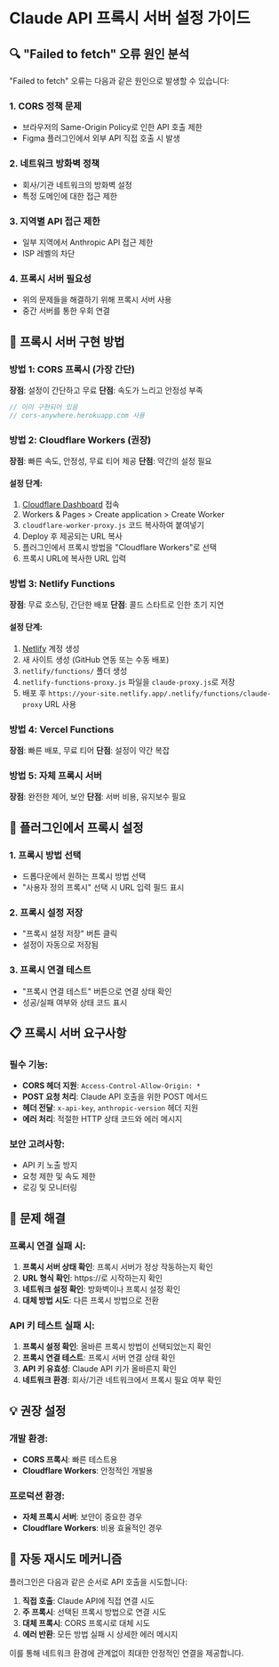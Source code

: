 # Claude API 프록시 서버 설정 가이드

## 🔍 "Failed to fetch" 오류 원인 분석

"Failed to fetch" 오류는 다음과 같은 원인으로 발생할 수 있습니다:

### 1. **CORS 정책 문제**
- 브라우저의 Same-Origin Policy로 인한 API 호출 제한
- Figma 플러그인에서 외부 API 직접 호출 시 발생

### 2. **네트워크 방화벽 정책**
- 회사/기관 네트워크의 방화벽 설정
- 특정 도메인에 대한 접근 제한

### 3. **지역별 API 접근 제한**
- 일부 지역에서 Anthropic API 접근 제한
- ISP 레벨의 차단

### 4. **프록시 서버 필요성**
- 위의 문제들을 해결하기 위해 프록시 서버 사용
- 중간 서버를 통한 우회 연결

## 🚀 프록시 서버 구현 방법

### 방법 1: CORS 프록시 (가장 간단)

**장점**: 설정이 간단하고 무료
**단점**: 속도가 느리고 안정성 부족

```javascript
// 이미 구현되어 있음
// cors-anywhere.herokuapp.com 사용
```

### 방법 2: Cloudflare Workers (권장)

**장점**: 빠른 속도, 안정성, 무료 티어 제공
**단점**: 약간의 설정 필요

#### 설정 단계:
1. [Cloudflare Dashboard](https://dash.cloudflare.com/) 접속
2. Workers & Pages > Create application > Create Worker
3. `cloudflare-worker-proxy.js` 코드 복사하여 붙여넣기
4. Deploy 후 제공되는 URL 복사
5. 플러그인에서 프록시 방법을 "Cloudflare Workers"로 선택
6. 프록시 URL에 복사한 URL 입력

### 방법 3: Netlify Functions

**장점**: 무료 호스팅, 간단한 배포
**단점**: 콜드 스타트로 인한 초기 지연

#### 설정 단계:
1. [Netlify](https://netlify.com/) 계정 생성
2. 새 사이트 생성 (GitHub 연동 또는 수동 배포)
3. `netlify/functions/` 폴더 생성
4. `netlify-functions-proxy.js` 파일을 `claude-proxy.js`로 저장
5. 배포 후 `https://your-site.netlify.app/.netlify/functions/claude-proxy` URL 사용

### 방법 4: Vercel Functions

**장점**: 빠른 배포, 무료 티어
**단점**: 설정이 약간 복잡

### 방법 5: 자체 프록시 서버

**장점**: 완전한 제어, 보안
**단점**: 서버 비용, 유지보수 필요

## 🔧 플러그인에서 프록시 설정

### 1. 프록시 방법 선택
- 드롭다운에서 원하는 프록시 방법 선택
- "사용자 정의 프록시" 선택 시 URL 입력 필드 표시

### 2. 프록시 설정 저장
- "프록시 설정 저장" 버튼 클릭
- 설정이 자동으로 저장됨

### 3. 프록시 연결 테스트
- "프록시 연결 테스트" 버튼으로 연결 상태 확인
- 성공/실패 여부와 상태 코드 표시

## 📋 프록시 서버 요구사항

### 필수 기능:
- **CORS 헤더 지원**: `Access-Control-Allow-Origin: *`
- **POST 요청 처리**: Claude API 호출을 위한 POST 메서드
- **헤더 전달**: `x-api-key`, `anthropic-version` 헤더 지원
- **에러 처리**: 적절한 HTTP 상태 코드와 에러 메시지

### 보안 고려사항:
- API 키 노출 방지
- 요청 제한 및 속도 제한
- 로깅 및 모니터링

## 🚨 문제 해결

### 프록시 연결 실패 시:
1. **프록시 서버 상태 확인**: 프록시 서버가 정상 작동하는지 확인
2. **URL 형식 확인**: https://로 시작하는지 확인
3. **네트워크 설정 확인**: 방화벽이나 프록시 설정 확인
4. **대체 방법 시도**: 다른 프록시 방법으로 전환

### API 키 테스트 실패 시:
1. **프록시 설정 확인**: 올바른 프록시 방법이 선택되었는지 확인
2. **프록시 연결 테스트**: 프록시 서버 연결 상태 확인
3. **API 키 유효성**: Claude API 키가 올바른지 확인
4. **네트워크 환경**: 회사/기관 네트워크에서 프록시 필요 여부 확인

## 💡 권장 설정

### 개발 환경:
- **CORS 프록시**: 빠른 테스트용
- **Cloudflare Workers**: 안정적인 개발용

### 프로덕션 환경:
- **자체 프록시 서버**: 보안이 중요한 경우
- **Cloudflare Workers**: 비용 효율적인 경우

## 🔄 자동 재시도 메커니즘

플러그인은 다음과 같은 순서로 API 호출을 시도합니다:

1. **직접 호출**: Claude API에 직접 연결 시도
2. **주 프록시**: 선택된 프록시 방법으로 연결 시도
3. **대체 프록시**: CORS 프록시로 대체 시도
4. **에러 반환**: 모든 방법 실패 시 상세한 에러 메시지

이를 통해 네트워크 환경에 관계없이 최대한 안정적인 연결을 제공합니다.
